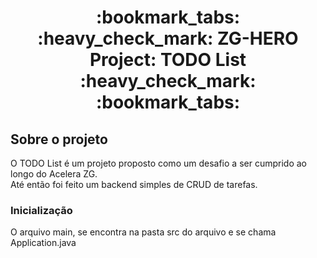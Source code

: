 <h1 align="center"> :bookmark_tabs: :heavy_check_mark: ZG-HERO Project: TODO List :heavy_check_mark: :bookmark_tabs: </h1>

## Sobre o projeto

O TODO List é um projeto proposto como um desafio a ser cumprido ao longo do Acelera ZG. <br>
Até então foi feito um backend simples de CRUD de tarefas.

### Inicialização

O arquivo main, se encontra na pasta src do arquivo e se chama Application.java
